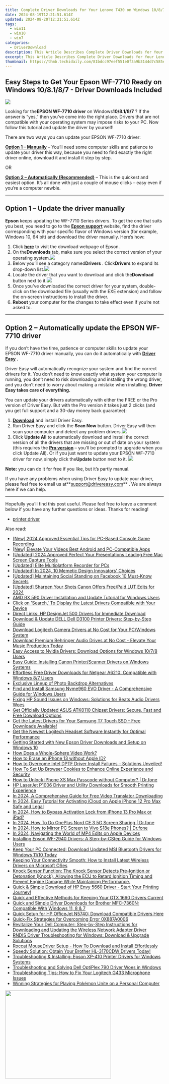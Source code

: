 ```yaml
---
title: Complete Driver Downloads for Your Lenovo T430 on Windows 10/8/7 Made Easy!
date: 2024-08-19T12:21:51.614Z
updated: 2024-08-20T12:21:51.614Z
tags:
  - win11
  - win10
  - win7
categories:
  - DriverDownload
description: This Article Describes Complete Driver Downloads for Your Lenovo T430 on Windows 10/8/7 Made Easy!
excerpt: This Article Describes Complete Driver Downloads for Your Lenovo T430 on Windows 10/8/7 Made Easy!
thumbnail: https://thmb.techidaily.com/81bdcc97eef551e0f3a9b3144d7c585e9e69ed51245c289c479d5dc0d390d590.jpg
---
```


## Easy Steps to Get Your Epson WF-7710 Ready on Windows 10/8.1/8/7 - Driver Downloads Included

![](https://images.drivereasy.com/wp-content/uploads/2019/07/image-439.png)

 Looking for the**EPSON WF-7710 driver** on Windows**10/8.1/8/7** ? If the answer is “yes,” then you’ve come into the right place. Drivers that are not compatible with your operating system may impose risks to your PC. Now follow this tutorial and update the driver by yourself!

There are two ways you can update your EPSON WF-7710 driver:

**[Option 1 – Manually](https://tools.techidaily.com/drivereasy/download/)**  – You’ll need some computer skills and patience to update your driver this way, because you need to find exactly the right driver online, download it and install it step by step.  

 OR  

**[Option 2 – Automatically (Recommended)](https://www.drivereasy.com/knowledge/download-epson-wf-7710-drivers-on-windows-10-8-1-8-7/#option2)**  – This is the quickest and easiest option. It’s all done with just a couple of mouse clicks – easy even if you’re a computer newbie.

---

## Option 1 – Update the driver manually

**Epson** keeps updating the WF-7710 Series drivers. To get the one that suits you best, you need to go to the **[](https://support.hp.com/us-en) [Epson support](https://epson.com/Support/Printers/All-In-Ones/WorkForce-Series/Epson-WorkForce-WF-7710/s/SPT%5FC11CG36201?review-filter=Windows+10+32-bit) [](https://support.hp.com/us-en)**  website, find the driver corresponding with your specific flavor of Windows version (for example, Windows 10, 64 bit) and download the driver manually. Here’s how:

1. Click **[here](https://epson.com/Support/Printers/All-In-Ones/WorkForce-Series/Epson-WorkForce-WF-7710/s/SPT%5FC11CG36201?review-filter=Windows+10+32-bit)**  to visit the download webpage of Epson.
2. On the**Downloads** tab, make sure you select the correct version of your operating system.![](https://images.drivereasy.com/wp-content/uploads/2019/07/image-440.png)
3. Below you’ll see a category named**Drivers** . Click**Drivers** to expand its drop-down list.![](https://images.drivereasy.com/wp-content/uploads/2019/07/image-441.png)
4. Locate the driver that you want to download and click the**Download** button next to it.![](https://images.drivereasy.com/wp-content/uploads/2019/07/image-442.png)
5. Once you’ve downloaded the correct driver for your system, double-click on the downloaded file (usually with the EXE extension) and follow the on-screen instructions to install the driver.
6. **Reboot** your computer for the changes to take effect even if you’re not asked to.

---

## Option 2 – Automatically update the EPSON WF-7710 driver

 If you don’t have the time, patience or computer skills to update your EPSON WF-7710 driver manually, you can do it automatically with **[Driver Easy](https://tools.techidaily.com/drivereasy/download/)**  .

 Driver Easy will automatically recognize your system and find the correct drivers for it. You don’t need to know exactly what system your computer is running, you don’t need to risk downloading and installing the wrong driver, and you don’t need to worry about making a mistake when installing. **Driver Easy takes care of everything.**

 You can update your drivers automatically with either the FREE or the Pro version of Driver Easy. But with the Pro version it takes just 2 clicks (and you get full support and a 30-day money back guarantee):

1. **[Download](https://tools.techidaily.com/drivereasy/download/)**  and install Driver Easy.
2. Run Driver Easy and click the **Scan Now** button. Driver Easy will then scan your computer and detect any problem drivers.![](https://images.drivereasy.com/wp-content/uploads/2019/07/image-444.png)
3. Click **Update All** to automatically download and install the correct version of all the drivers that are missing or out of date on your system (this requires the **[Pro version](https://tools.techidaily.com/drivereasy/download/)**  – you’ll be prompted to upgrade when you click Update All). Or if you just want to update your EPSON WF-7710 driver for now, simply click the**Update**  button next to it. ![](https://images.drivereasy.com/wp-content/uploads/2019/07/image-443.png)

**Note:** you can do it for free if you like, but it’s partly manual.

 If you have any problems when using Driver Easy to update your driver, please feel free to email us at**<support@drivereasy.com>** . We are always here if we can help.

---

 Hopefully you’ll find this post useful. Please feel free to leave a comment below if you have any further questions or ideas. Thanks for reading!

* [printer driver](https://tools.techidaily.com/drivereasy/download/)

<ins class="adsbygoogle"
     style="display:block"
     data-ad-format="autorelaxed"
     data-ad-client="ca-pub-7571918770474297"
     data-ad-slot="1223367746"></ins>



<ins class="adsbygoogle"
     style="display:block"
     data-ad-client="ca-pub-7571918770474297"
     data-ad-slot="8358498916"
     data-ad-format="auto"
     data-full-width-responsive="true"></ins>

<span class="atpl-alsoreadstyle">Also read:</span>
<div><ul>
<li><a href="https://screen-recording.techidaily.com/new-2024-approved-essential-tips-for-pc-based-console-game-recording/"><u>[New] 2024 Approved  Essential Tips for PC-Based Console Game Recording</u></a></li>
<li><a href="https://instagram-video-files.techidaily.com/new-elevate-your-videos-best-android-and-pc-compatible-apps/"><u>[New] Elevate Your Videos  Best Android and PC-Compatible Apps</u></a></li>
<li><a href="https://screen-sharing-recording.techidaily.com/updated-2024-approved-perfect-your-presentations-leading-free-mac-screen-capture-tools/"><u>[Updated] 2024 Approved  Perfect Your Presentations  Leading Free Mac Screen Capture Tools</u></a></li>
<li><a href="https://screen-sharing-recording.techidaily.com/updated-elite-multiplatform-recorder-for-pcs/"><u>[Updated] Elite Multiplatform Recorder for PCs</u></a></li>
<li><a href="https://fox-links.techidaily.com/updated-in-2024-10-memetic-design-innovators-choices/"><u>[Updated] In 2024, 10 Memetic Design Innovators' Choices</u></a></li>
<li><a href="https://facebook-videos.techidaily.com/updated-maintaining-social-standing-on-facebook-10-must-know-secrets/"><u>[Updated] Maintaining Social Standing on Facebook  10 Must-Know Secrets</u></a></li>
<li><a href="https://vp-tips.techidaily.com/updated-sharpen-your-shots-canon-offers-freepaid-lut-edits-for-2024/"><u>[Updated] Sharpen Your Shots  Canon Offers Free/Paid LUT Edits for 2024</u></a></li>
<li><a href="https://hardware-help.techidaily.com/amd-rx-590-driver-installation-and-update-tutorial-for-windows-users/"><u>AMD RX 590 Driver Installation and Update Tutorial for Windows Users</u></a></li>
<li><a href="https://hardware-help.techidaily.com/1722960476718-click-on-search-to-display-the-latest-drivers-compatible-with-your-device/"><u>Click on 'Search,' To Display the Latest Drivers Compatible with Your Device</u></a></li>
<li><a href="https://hardware-help.techidaily.com/direct-links-hp-designjet-500-drivers-for-immediate-download/"><u>Direct Links: HP DesignJet 500 Drivers for Immediate Download</u></a></li>
<li><a href="https://hardware-help.techidaily.com/download-and-update-dell-dell-d3100-printer-drivers-step-by-step-guide/"><u>Download & Update DELL Dell D3100 Printer Drivers: Step-by-Step Guide</u></a></li>
<li><a href="https://hardware-help.techidaily.com/download-logitech-camera-drivers-at-no-cost-for-your-pcwindows-system/"><u>Download Logitech Camera Drivers at No Cost for Your PC/Windows System</u></a></li>
<li><a href="https://hardware-help.techidaily.com/download-premium-behringer-audio-drives-at-no-cost-elevate-your-music-production-today/"><u>Download Premium Behringer Audio Drives at No Cost - Elevate Your Music Production Today</u></a></li>
<li><a href="https://hardware-help.techidaily.com/easy-access-to-nvidia-drivers-download-options-for-windows-1078-users/"><u>Easy Access to Nvidia Drivers: Download Options for Windows 10/7/8 Users</u></a></li>
<li><a href="https://hardware-help.techidaily.com/easy-guide-installing-canon-printerscanner-drivers-on-windows-systems/"><u>Easy Guide: Installing Canon Printer/Scanner Drivers on Windows Systems</u></a></li>
<li><a href="https://hardware-help.techidaily.com/effortless-free-driver-downloads-for-netgear-a6210-compatible-with-windows-87-users/"><u>Effortless Free Driver Downloads for Netgear A6210: Compatible with Windows 8/7 Users</u></a></li>
<li><a href="https://extra-lessons.techidaily.com/exclusive-lineup-of-photo-backdrop-alternatives/"><u>Exclusive Lineup of Photo Backdrop Alternatives</u></a></li>
<li><a href="https://hardware-help.techidaily.com/find-and-install-samsung-nvme960-evo-driver-a-comprehensive-guide-for-windows-users/"><u>Find and Install Samsung Nvme960 EVO Driver - A Comprehensive Guide for Windows Users</u></a></li>
<li><a href="https://hardware-help.techidaily.com/fixing-hp-sound-issues-on-windows-solutions-for-beats-audio-drivers-woes/"><u>Fixing HP Sound Issues on Windows: Solutions for Beats Audio Drivers Woes</u></a></li>
<li><a href="https://hardware-help.techidaily.com/get-officially-updated-asus-atk0110-chipset-drivers-secure-fast-and-free-download-options/"><u>Get Officially Updated ASUS ATK0110 Chipset Drivers: Secure, Fast and Free Download Options</u></a></li>
<li><a href="https://hardware-help.techidaily.com/1722955163087-get-the-latest-drivers-for-your-samsung-t7-touch-ssd-free-downloads-available/"><u>Get the Latest Drivers for Your Samsung T7 Touch SSD - Free Downloads Available!</u></a></li>
<li><a href="https://hardware-help.techidaily.com/get-the-newest-logitech-headset-software-instantly-for-optimal-performance/"><u>Get the Newest Logitech Headset Software Instantly for Optimal Performance</u></a></li>
<li><a href="https://hardware-help.techidaily.com/getting-started-with-new-epson-driver-downloads-and-setup-on-windows-10/"><u>Getting Started with New Epson Driver Downloads and Setup on Windows 10</u></a></li>
<li><a href="https://extra-hints.techidaily.com/how-does-a-whole-sphere-video-work/"><u>How Does a Whole-Sphere Video Work?</u></a></li>
<li><a href="https://apple-account.techidaily.com/how-to-erase-an-iphone-13-without-apple-id-by-drfone-ios/"><u>How to Erase an iPhone 13 without Apple ID?</u></a></li>
<li><a href="https://hardware-help.techidaily.com/1722975386745-how-to-overcome-intel-dptf-driver-install-failures-solutions-unveiled/"><u>How to Overcome Intel DPTF Driver Install Failures – Solutions Unveiled!</u></a></li>
<li><a href="https://techtrends.techidaily.com/how-to-set-up-browser-cookies-to-enhance-online-experience-and-security/"><u>How To Set Up Browser Cookies to Enhance Online Experience and Security</u></a></li>
<li><a href="https://iphone-unlock.techidaily.com/how-to-unlock-iphone-xs-max-passcode-without-computer-drfone-by-drfone-ios/"><u>How to Unlock iPhone XS Max Passcode without Computer? | Dr.fone</u></a></li>
<li><a href="https://hardware-help.techidaily.com/hp-laserjet-p1006-driver-and-utility-downloads-for-smooth-printing-experience/"><u>HP LaserJet P1006 Driver and Utility Downloads for Smooth Printing Experience</u></a></li>
<li><a href="https://ai-video-translation.techidaily.com/in-2024-a-comprehensive-guide-for-free-video-translator-downloading/"><u>In 2024, A Comprehensive Guide for Free Video Translator Downloading</u></a></li>
<li><a href="https://activate-lock.techidaily.com/in-2024-easy-tutorial-for-activating-icloud-on-apple-iphone-12-pro-max-safe-and-legal-by-drfone-ios/"><u>In 2024, Easy Tutorial for Activating iCloud on Apple iPhone 12 Pro Max Safe and Legal</u></a></li>
<li><a href="https://activate-lock.techidaily.com/in-2024-how-to-bypass-activation-lock-from-iphone-13-pro-max-or-ipad-by-drfone-ios/"><u>In 2024, How to Bypass Activation Lock from iPhone 13 Pro Max or iPad?</u></a></li>
<li><a href="https://screen-mirror.techidaily.com/in-2024-how-to-do-oneplus-nord-ce-3-5g-screen-sharing-drfone-by-drfone-android/"><u>In 2024, How To Do OnePlus Nord CE 3 5G Screen Sharing | Dr.fone</u></a></li>
<li><a href="https://screen-mirror.techidaily.com/in-2024-how-to-mirror-pc-screen-to-vivo-s18e-phones-drfone-by-drfone-android/"><u>In 2024, How to Mirror PC Screen to Vivo S18e Phones? | Dr.fone</u></a></li>
<li><a href="https://youtube-sure.techidaily.com/24-navigating-the-world-of-mp4-edits-on-apple-devices/"><u>In 2024, Navigating the World of MP4 Edits on Apple Devices</u></a></li>
<li><a href="https://hardware-help.techidaily.com/installing-epson-wf-2940-drivers-a-step-by-cstep-guide-for-windows-users/"><u>Installing Epson WF-2940 Drivers: A Step-by-CStep Guide for Windows Users</u></a></li>
<li><a href="https://hardware-help.techidaily.com/keep-your-pc-connected-download-updated-msi-bluetooth-drivers-for-windows-1110-today/"><u>Keep Your PC Connected: Download Updated MSI Bluetooth Drivers for Windows 11/10 Today</u></a></li>
<li><a href="https://hardware-help.techidaily.com/keeping-your-connectivity-smooth-how-to-install-latest-wireless-drivers-on-microsoft-oses/"><u>Keeping Your Connectivity Smooth: How to Install Latest Wireless Drivers on Microsoft OSes</u></a></li>
<li><a href="https://hardware-help.techidaily.com/knock-sensor-function-the-knock-sensor-detects-pre-ignition-or-detonation-knock-allowing-the-ecu-to-retard-ignition-timing-and-prevent-engine-damage-while-m132/"><u>Knock Sensor Function: The Knock Sensor Detects Pre-Ignition or Detonation (Knock), Allowing the ECU to Retard Ignition Timing and Prevent Engine Damage While Maintaining Performance.</u></a></li>
<li><a href="https://hardware-help.techidaily.com/quick-and-simple-download-of-hp-envy-5660-driver-start-your-printing-journey/"><u>Quick & Simple Download of HP Envy 5660 Driver - Start Your Printing Journey!</u></a></li>
<li><a href="https://hardware-help.techidaily.com/quick-and-effective-methods-for-keeping-your-gtx-1660-drivers-current/"><u>Quick and Effective Methods for Keeping Your GTX 1660 Drivers Current</u></a></li>
<li><a href="https://hardware-help.techidaily.com/quick-and-simple-driver-downloads-for-brother-mfc-7360n-compatible-with-windows-11-8-and-7/"><u>Quick and Simple Driver Downloads for Brother MFC-7360N: Compatible With Windows 11, 8 & 7</u></a></li>
<li><a href="https://hardware-help.techidaily.com/quick-setup-for-hp-officejet-n5740-download-compatible-drivers-here/"><u>Quick Setup for HP OfficeJet N5740: Download Compatible Drivers Here</u></a></li>
<li><a href="https://common-error.techidaily.com/quick-fix-strategies-for-overcoming-error-0x887a0006/"><u>Quick-Fix Strategies for Overcoming Error 0X887A0006</u></a></li>
<li><a href="https://hardware-help.techidaily.com/revitalize-your-dell-computer-step-by-step-instructions-for-downloading-and-updating-the-wireless-network-adapter-driver/"><u>Revitalize Your Dell Computer: Step-by-Step Instructions for Downloading and Updating the Wireless Network Adapter Driver</u></a></li>
<li><a href="https://hardware-help.techidaily.com/rndis-driver-troubleshooting-for-windows-download-and-upgrade-solutions/"><u>RNDIS Driver Troubleshooting for Windows: Download & Upgrade Solutions</u></a></li>
<li><a href="https://hardware-help.techidaily.com/roccat-mousedriver-setup-how-to-download-and-install-effortlessly/"><u>Roccat MouseDriver Setup - How To Download and Install Effortlessly</u></a></li>
<li><a href="https://hardware-help.techidaily.com/1722965354778-speedy-solution-obtain-your-brother-hl-3170cdw-drivers-today/"><u>Speedy Solution: Obtain Your Brother HL-3170CDW Drivers Today!</u></a></li>
<li><a href="https://hardware-help.techidaily.com/troubleshooting-and-installing-epson-xp-410-printer-drivers-for-windows-systems/"><u>Troubleshooting & Installing: Epson XP-410 Printer Drivers for Windows Systems</u></a></li>
<li><a href="https://hardware-help.techidaily.com/troubleshooting-and-solving-dell-optiplex-790-driver-woes-in-windows/"><u>Troubleshooting and Solving Dell OptiPlex 790 Driver Woes in Windows</u></a></li>
<li><a href="https://hardware-help.techidaily.com/troubleshooting-tips-how-to-fix-your-logitech-g433-microphone-issues/"><u>Troubleshooting Tips: How to Fix Your Logitech G433 Microphone Issues</u></a></li>
<li><a href="https://techtrends.techidaily.com/winning-strategies-for-playing-pokemon-unite-on-a-personal-computer/"><u>Winning Strategies for Playing Pokémon Unite on a Personal Computer</u></a></li>
</ul></div>

<!-- affiliate ads begin -->
<a href="https://getlyla.pxf.io/c/5597632/1455723/15391" target="_top" id="1455723"><img src="//a.impactradius-go.com/display-ad/15391-1455723" border="0" alt="" width="336" height="280"/></a><img height="0" width="0" src="https://imp.pxf.io/i/5597632/1455723/15391" style="position:absolute;visibility:hidden;" border="0" />
<!-- affiliate ads end -->